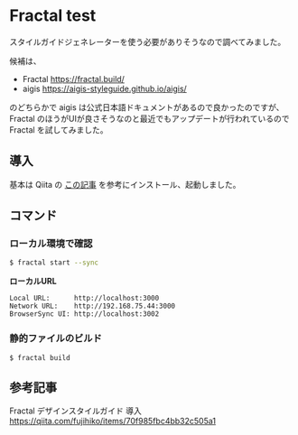 # Fractal test

スタイルガイドジェネレーターを使う必要がありそうなので調べてみました。

候補は、

- Fractal https://fractal.build/
- aigis https://aigis-styleguide.github.io/aigis/

のどちらかで aigis は公式日本語ドキュメントがあるので良かったのですが、Fractal のほうがUIが良さそうなのと最近でもアップデートが行われているので Fractal を試してみました。

## 導入

基本は Qiita の [この記事](https://qiita.com/fujihiko/items/70f985fbc4bb32c505a1) を参考にインストール、起動しました。

## コマンド

### ローカル環境で確認

```bash
$ fractal start --sync
```

**ローカルURL**

```
Local URL:      http://localhost:3000
Network URL:    http://192.168.75.44:3000
BrowserSync UI: http://localhost:3002
```

### 静的ファイルのビルド

```
$ fractal build
```

## 参考記事

Fractal デザインスタイルガイド 導入
https://qiita.com/fujihiko/items/70f985fbc4bb32c505a1

